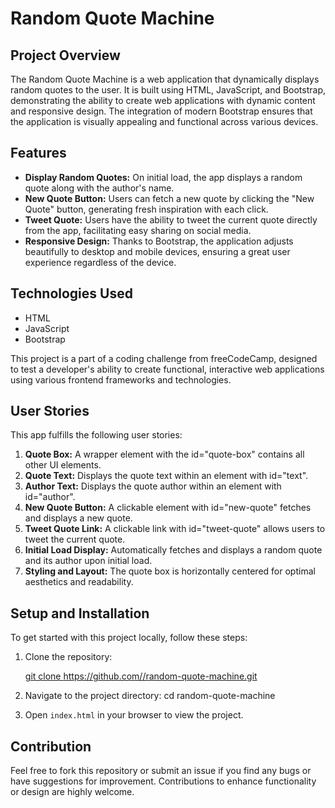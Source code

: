 # Random Quote Machine

## Project Overview
The Random Quote Machine is a web application that dynamically displays random quotes to the user. It is built using HTML, JavaScript, and Bootstrap, demonstrating the ability to create web applications with dynamic content and responsive design. The integration of modern Bootstrap ensures that the application is visually appealing and functional across various devices.

## Features
- **Display Random Quotes:** On initial load, the app displays a random quote along with the author's name.
- **New Quote Button:** Users can fetch a new quote by clicking the "New Quote" button, generating fresh inspiration with each click.
- **Tweet Quote:** Users have the ability to tweet the current quote directly from the app, facilitating easy sharing on social media.
- **Responsive Design:** Thanks to Bootstrap, the application adjusts beautifully to desktop and mobile devices, ensuring a great user experience regardless of the device.

## Technologies Used
- HTML
- JavaScript
- Bootstrap

This project is a part of a coding challenge from freeCodeCamp, designed to test a developer's ability to create functional, interactive web applications using various frontend frameworks and technologies.

## User Stories
This app fulfills the following user stories:
1. **Quote Box:** A wrapper element with the id="quote-box" contains all other UI elements.
2. **Quote Text:** Displays the quote text within an element with id="text".
3. **Author Text:** Displays the quote author within an element with id="author".
4. **New Quote Button:** A clickable element with id="new-quote" fetches and displays a new quote.
5. **Tweet Quote Link:** A clickable link with id="tweet-quote" allows users to tweet the current quote.
6. **Initial Load Display:** Automatically fetches and displays a random quote and its author upon initial load.
7. **Styling and Layout:** The quote box is horizontally centered for optimal aesthetics and readability.

## Setup and Installation
To get started with this project locally, follow these steps:
1. Clone the repository:


    [git clone https://github.com/<your-username>/random-quote-machine.git](https://github.com/thomasrcezar/random-quote-machine.git)


2. Navigate to the project directory:
    cd random-quote-machine
    
3. Open `index.html` in your browser to view the project.

## Contribution
Feel free to fork this repository or submit an issue if you find any bugs or have suggestions for improvement. Contributions to enhance functionality or design are highly welcome.

